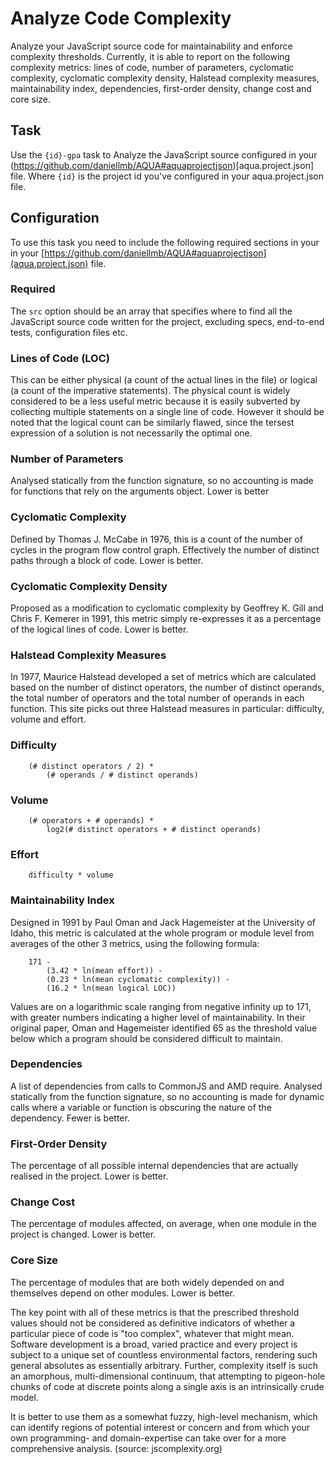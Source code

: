 # Analyze Code Complexity

Analyze your JavaScript source code for maintainability and enforce complexity thresholds. Currently, it is able to report on the following complexity metrics: lines of code, number of parameters, cyclomatic complexity, cyclomatic complexity density, Halstead complexity measures, maintainability index, dependencies, first-order density, change cost and core size.

## Task

Use the `{id}-gpa` task to Analyze the JavaScript source configured in your (https://github.com/daniellmb/AQUA#aquaprojectjson)[aqua.project.json] file. Where `{id}` is the project id you've configured in your aqua.project.json file.

## Configuration

To use this task you need to include the following required sections in your in your [https://github.com/daniellmb/AQUA#aquaprojectjson](aqua.project.json) file.

### Required

The `src` option should be an array that specifies where to find all the JavaScript source code written for the project, excluding specs, end-to-end tests, configuration files etc.

### Lines of Code (LOC)

This can be either physical (a count of the actual lines in the file) or logical (a count of the imperative statements). The physical count is widely considered to be a less useful metric because it is easily subverted by collecting multiple statements on a single line of code. However it should be noted that the logical count can be similarly flawed, since the tersest expression of a solution is not necessarily the optimal one.

### Number of Parameters

Analysed statically from the function signature, so no accounting is made for functions that rely on the arguments object. Lower is better

### Cyclomatic Complexity

Defined by Thomas J. McCabe in 1976, this is a count of the number of cycles in the program flow control graph. Effectively the number of distinct paths through a block of code. Lower is better.

### Cyclomatic Complexity Density

Proposed as a modification to cyclomatic complexity by Geoffrey K. Gill and Chris F. Kemerer in 1991, this metric simply re-expresses it as a percentage of the logical lines of code. Lower is better.

### Halstead Complexity Measures

In 1977, Maurice Halstead developed a set of metrics which are calculated based on the number of distinct operators, the number of distinct operands, the total number of operators and the total number of operands in each function. This site picks out three Halstead measures in particular: difficulty, volume and effort.

### Difficulty

```
    (# distinct operators / 2) *
        (# operands / # distinct operands)
```

### Volume

```
    (# operators + # operands) *
        log2(# distinct operators + # distinct operands)
```

### Effort

```
    difficulty * volume
```

### Maintainability Index

Designed in 1991 by Paul Oman and Jack Hagemeister at the University of Idaho, this metric is calculated at the whole program or module level from averages of the other 3 metrics, using the following formula:
```
    171 -
        (3.42 * ln(mean effort)) -
        (0.23 * ln(mean cyclomatic complexity)) -
        (16.2 * ln(mean logical LOC))
```
Values are on a logarithmic scale ranging from negative infinity up to 171, with greater numbers indicating a higher level of maintainability. In their original paper, Oman and Hagemeister identified 65 as the threshold value below which a program should be considered difficult to maintain.

### Dependencies

A list of dependencies from calls to CommonJS and AMD require. Analysed statically from the function signature, so no accounting is made for dynamic calls where a variable or function is obscuring the nature of the dependency. Fewer is better.

### First-Order Density

The percentage of all possible internal dependencies that are actually realised in the project. Lower is better.

### Change Cost

The percentage of modules affected, on average, when one module in the project is changed. Lower is better.

### Core Size

The percentage of modules that are both widely depended on and themselves depend on other modules. Lower is better.

The key point with all of these metrics is that the prescribed threshold values should not be considered as definitive indicators of whether a particular piece of code is "too complex", whatever that might mean. Software development is a broad, varied practice and every project is subject to a unique set of countless environmental factors, rendering such general absolutes as essentially arbitrary. Further, complexity itself is such an amorphous, multi-dimensional continuum, that attempting to pigeon-hole chunks of code at discrete points along a single axis is an intrinsically crude model.

It is better to use them as a somewhat fuzzy, high-level mechanism, which can identify regions of potential interest or concern and from which your own programming- and domain-expertise can take over for a more comprehensive analysis. (source: jscomplexity.org)